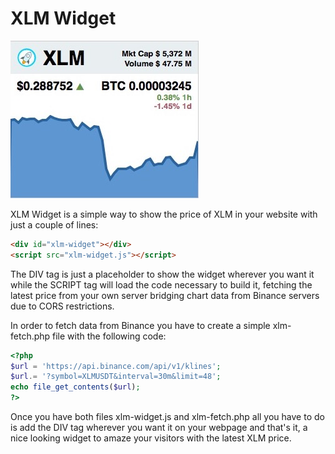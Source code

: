 # XLM Widget

![widget](./xlm-widget.jpg)

XLM Widget is a simple way to show the price of XLM in your website with just a couple of lines:

```html
<div id="xlm-widget"></div>
<script src="xlm-widget.js"></script>
```

The DIV tag is just a placeholder to show the widget wherever you want it while the SCRIPT tag will load the code necessary to build it, fetching the latest price from your own server bridging chart data from Binance servers due to CORS restrictions.

In order to fetch data from Binance you have to create a simple xlm-fetch.php file with the following code:

```php
<?php
$url = 'https://api.binance.com/api/v1/klines';
$url.= '?symbol=XLMUSDT&interval=30m&limit=48';
echo file_get_contents($url);
?>
```

Once you have both files xlm-widget.js and xlm-fetch.php all you have to do is add the DIV tag wherever you want it on your webpage and that's it, a nice looking widget to amaze your visitors with the latest XLM price.

